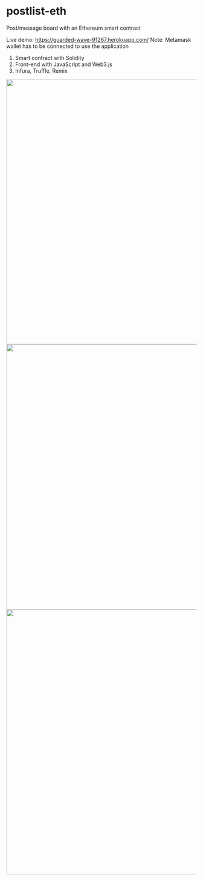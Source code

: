 # postlist-eth

Post/message board with an Ethereum smart contract

Live demo: https://guarded-wave-91267.herokuapp.com/
Note: Metamask wallet has to be connected to use the application

1. Smart contract with Solidity
2. Front-end with JavaScript and Web3.js
3. Infura, Truffle, Remix

<img src="https://media.giphy.com/media/f4U5wQTeVhHpVyaWHO/giphy.gif" width="700" />

<img src="https://media.giphy.com/media/ekdF5CqwTPtt8fcCVP/giphy.gif" width="700" />

<img src="https://media.giphy.com/media/h4C8I7PIcbKOtwGHXW/giphy.gif" width="700" />
